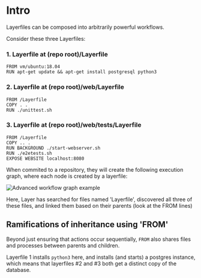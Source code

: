 # Intro
Layerfiles can be composed into arbitrarily powerful workflows.

Consider these three Layerfiles:

### 1. Layerfile at (repo root)/Layerfile
```Layerfile
FROM vm/ubuntu:18.04
RUN apt-get update && apt-get install postgresql python3
```

### 2. Layerfile at (repo root)/web/Layerfile
```Layerfile
FROM /Layerfile
COPY . .
RUN ./unittest.sh
```

### 3. Layerfile at (repo root)/web/tests/Layerfile
```Layerfile
FROM /Layerfile
COPY .. .
RUN BACKGROUND ./start-webserver.sh
RUN ./e2etests.sh
EXPOSE WEBSITE localhost:8080
```


When commited to a repository, they will create the following execution graph, where each node is created by a layerfile:

![Advanced workflow graph example](/docs/resources/advanced-workflows-intro-graph.svg)

Here, Layer has searched for files named 'Layerfile', discovered all three of these files, and linked them based on their parents (look at the FROM lines)

## Ramifications of inheritance using 'FROM'

Beyond just ensuring that actions occur sequentially, `FROM` also shares files and processes between parents and children.

Layerfile 1 installs `python3` here, and installs (and starts) a postgres instance, which means that layerfiles #2 and #3 both get a distinct copy of the database.
